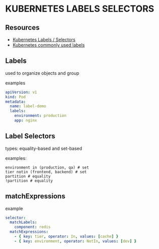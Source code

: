 # KUBERNETES LABELS SELECTORS

## Resources

- [Kubernetes Labels / Selectors](https://kubernetes.io/docs/concepts/overview/working-with-objects/labels/)
- [Kubernetes commonly used labels](https://kubernetes.io/docs/concepts/overview/working-with-objects/labels/#:~:text=commonly%20used%20labels)

## Labels

used to organize objects and group

examples

```yaml
apiVersion: v1
kind: Pod
metadata:
  name: label-demo
  labels:
    environment: production
    app: nginx
```

## Label Selectors

types: equality-based and set-based

examples:

```
environment in (production, qa) # set
tier notin (frontend, backend) # set
partition # equality
!partition # equality
```

## matchExpressions

example

```yaml
selector:
  matchLabels:
    component: redis
  matchExpressions:
    - { key: tier, operator: In, values: [cache] }
    - { key: environment, operator: NotIn, values: [dev] }
```
